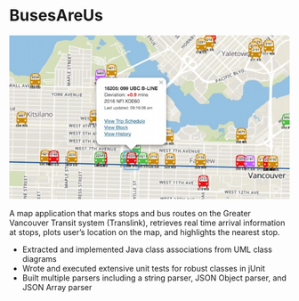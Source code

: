 # BusesAreUs
![header](image.jpg)

A map application that marks stops and bus routes on the Greater Vancouver Transit system (Translink), retrieves real time arrival information at stops, plots user’s location on the map, and highlights the nearest stop.

- Extracted and implemented Java class associations from UML class diagrams
- Wrote and executed extensive unit tests for robust classes in jUnit
- Built multiple parsers including a string parser, JSON Object parser, and JSON Array parser
